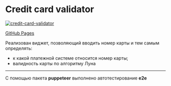 # Credit card validator

[![credit-card-validator](https://github.com/Go5710264/credit-card-validator/actions/workflows/github-actions-demo.yml/badge.svg)](https://github.com/Go5710264/credit-card-validator/actions/workflows/github-actions-demo.yml)

[GitHub Pages](https://go5710264.github.io/credit-card-validator/)

Реализован виджет, позволяющий вводить номер карты и тем самым определять:
* к какой платежной системе относится номер карты;
* валидность карты по алгоритму Луна

---

С помощью пакета __puppeteer__ выполнено автотестирование __e2e__ 
